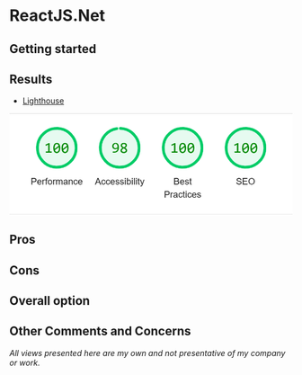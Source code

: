 # ReactJS.Net
## Getting started


## Results
- [Lighthouse](./resources/lighthouse_scores.json)

![Scores](./resources/scores.png)

## Pros


## Cons


## Overall option


## Other Comments and Concerns


_All views presented here are my own and not presentative of my company or work._